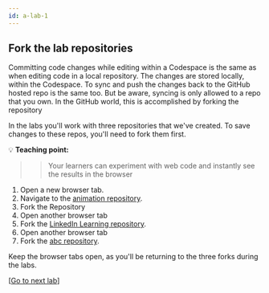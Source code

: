 ```yaml
---
id: a-lab-1
---
```


## Fork the lab repositories

Committing code changes while editing within a Codespace is the same as when editing code in a local repository. The changes are stored locally, within the Codespace. To sync and push the changes back to the GitHub hosted repo is the same too. But be aware, syncing is only allowed to a repo that you own. In the GitHub world, this is accomplished by forking the repository

In the labs you'll work with three repositories that we've created.  To save changes to these repos, you'll need to fork them first.

💡 **Teaching point:**

>>Your learners can experiment with web code and instantly see the results in the browser

1. Open a new browser tab.
2. Navigate to the <a href="https://github.com/octocloudlabs/supercharge-canvas-fun" target="_blank">animation repository</a>.
3. Fork the Repository
4. Open another browser tab
5. Fork the <a href="https://github.com/octocloudlabs/supercharge-linkedin-course" target="_blank">LinkedIn Learning repository</a>.
6. Open another browser tab
7. Fork the <a href="https://github.com/octocloudlabs/supercharge-customize" target="_blank">abc repository</a>.

Keep the browser tabs open, as you'll be returning to the three forks during the labs.

[<a href="/walt/lab-2.html">Go to next lab</a>]